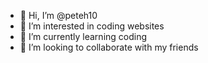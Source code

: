 - 👋 Hi, I’m @peteh10
- 👀 I’m interested in coding websites
- 🌱 I’m currently learning coding
- 💞️ I’m looking to collaborate with my friends 

<!---
peteh10/peteh10 is a ✨ special ✨ repository because its `README.md` (this file) appears on your GitHub profile.
You can click the Preview link to take a look at your changes.
--->
